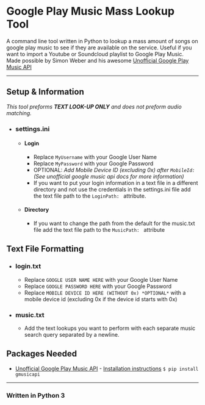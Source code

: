 # Google Play Music Mass Lookup Tool
A command line tool written in Python to lookup a mass amount of songs on google play music to see if they are available on the service. Useful if you want to import a Youtube or Soundcloud playlist to Google Play Music. Made possible by Simon Weber and his awesome [Unofficial Google Play Music API](https://github.com/simon-weber/gmusicapi)
___
## Setup & Information
*This tool preforms **TEXT LOOK-UP ONLY** and does not preform audio matching.*
* ### settings.ini
   * #### Login
      * Replace ```MyUsername``` with your Google User Name
      * Replace ```MyPassword``` with your Google Password
      * OPTIONAL: *Add Mobile Device ID (excluding 0x) after ```MobileId:``` (See unofficial google music api docs for more information)*
      * If you want to put your login information in a text file in a different directory and not use the credentials in the settings.ini file add the text file path to the ```LoginPath: ``` attribute.
   * #### Directory
      * If you want to change the path from the default for the music.txt file add the text file path to the ```MusicPath: ``` attribute

## Text File Formatting
* ### login.txt
    * Replace ```GOOGLE USER NAME HERE``` with your Google User Name
    * Replace ```GOOGLE PASSWORD HERE``` with your Google Password
    * Replace ```MOBILE DEVICE ID HERE (WITHOUT 0x) *OPTIONAL*``` with a mobile device id (excluding 0x if the device id starts with 0x)

     
    
* ### music.txt
    * Add the text lookups you want to perform with each separate music search query separated by a newline.
## Packages Needed
* [Unofficial Google Play Music API](https://github.com/simon-weber/gmusicapi) - [Installation instructions](http://unofficial-google-music-api.readthedocs.io/en/latest/usage.html#usage)
 ```$ pip install gmusicapi```
___
### Written in Python 3
